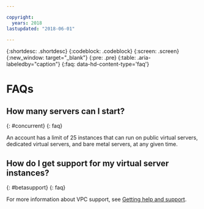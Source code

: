 ```yaml
---

copyright:
  years: 2018
lastupdated: "2018-06-01"

---
```


{:shortdesc: .shortdesc}
{:codeblock: .codeblock}
{:screen: .screen}
{:new_window: target="_blank"}
{:pre: .pre}
{:table: .aria-labeledby="caption"}
{:faq: data-hd-content-type='faq'}


# FAQs

## How many servers can I start?
{: #concurrent}
{: faq}

An account has a limit of 25 instances that can run on public virtual servers, dedicated virtual servers, and bare metal servers, at any given time. 

## How do I get support for my virtual server instances?
{: #betasupport}
{: faq}

For more information about VPC support, see [Getting help and support](/docs/infrastructure/vpc/getting-help.html).
